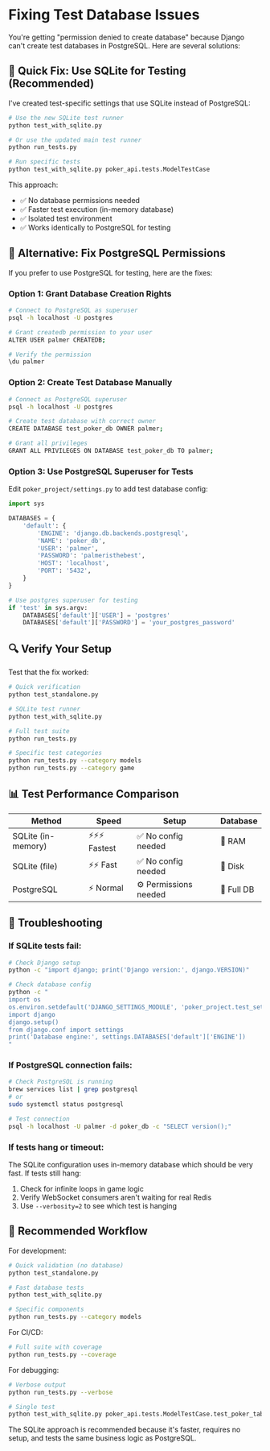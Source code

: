 # Fixing Test Database Issues

You're getting "permission denied to create database" because Django can't create test databases in PostgreSQL. Here are several solutions:

## 🚀 Quick Fix: Use SQLite for Testing (Recommended)

I've created test-specific settings that use SQLite instead of PostgreSQL:

```bash
# Use the new SQLite test runner
python test_with_sqlite.py

# Or use the updated main test runner
python run_tests.py

# Run specific tests
python test_with_sqlite.py poker_api.tests.ModelTestCase
```

This approach:
- ✅ No database permissions needed
- ✅ Faster test execution (in-memory database)
- ✅ Isolated test environment
- ✅ Works identically to PostgreSQL for testing

## 🔧 Alternative: Fix PostgreSQL Permissions

If you prefer to use PostgreSQL for testing, here are the fixes:

### Option 1: Grant Database Creation Rights

```bash
# Connect to PostgreSQL as superuser
psql -h localhost -U postgres

# Grant createdb permission to your user
ALTER USER palmer CREATEDB;

# Verify the permission
\du palmer
```

### Option 2: Create Test Database Manually

```bash
# Connect as PostgreSQL superuser
psql -h localhost -U postgres

# Create test database with correct owner
CREATE DATABASE test_poker_db OWNER palmer;

# Grant all privileges
GRANT ALL PRIVILEGES ON DATABASE test_poker_db TO palmer;
```

### Option 3: Use PostgreSQL Superuser for Tests

Edit `poker_project/settings.py` to add test database config:

```python
import sys

DATABASES = {
    'default': {
        'ENGINE': 'django.db.backends.postgresql',
        'NAME': 'poker_db',
        'USER': 'palmer',
        'PASSWORD': 'palmeristhebest',
        'HOST': 'localhost',
        'PORT': '5432',
    }
}

# Use postgres superuser for testing
if 'test' in sys.argv:
    DATABASES['default']['USER'] = 'postgres'
    DATABASES['default']['PASSWORD'] = 'your_postgres_password'
```

## 🔍 Verify Your Setup

Test that the fix worked:

```bash
# Quick verification
python test_standalone.py

# SQLite test runner  
python test_with_sqlite.py

# Full test suite
python run_tests.py

# Specific test categories
python run_tests.py --category models
python run_tests.py --category game
```

## 📊 Test Performance Comparison

| Method | Speed | Setup | Database |
|--------|-------|-------|----------|
| SQLite (in-memory) | ⚡⚡⚡ Fastest | ✅ No config needed | 🧠 RAM |
| SQLite (file) | ⚡⚡ Fast | ✅ No config needed | 💾 Disk |
| PostgreSQL | ⚡ Normal | ⚙️ Permissions needed | 🐘 Full DB |

## 🐛 Troubleshooting

### If SQLite tests fail:

```bash
# Check Django setup
python -c "import django; print('Django version:', django.VERSION)"

# Check database config
python -c "
import os
os.environ.setdefault('DJANGO_SETTINGS_MODULE', 'poker_project.test_settings')
import django
django.setup()
from django.conf import settings
print('Database engine:', settings.DATABASES['default']['ENGINE'])
"
```

### If PostgreSQL connection fails:

```bash
# Check PostgreSQL is running
brew services list | grep postgresql
# or
sudo systemctl status postgresql

# Test connection
psql -h localhost -U palmer -d poker_db -c "SELECT version();"
```

### If tests hang or timeout:

The SQLite configuration uses in-memory database which should be very fast. If tests still hang:

1. Check for infinite loops in game logic
2. Verify WebSocket consumers aren't waiting for real Redis
3. Use `--verbosity=2` to see which test is hanging

## 🎯 Recommended Workflow

For development:
```bash
# Quick validation (no database)
python test_standalone.py

# Fast database tests  
python test_with_sqlite.py

# Specific components
python run_tests.py --category models
```

For CI/CD:
```bash
# Full suite with coverage
python run_tests.py --coverage
```

For debugging:
```bash
# Verbose output
python run_tests.py --verbose

# Single test
python test_with_sqlite.py poker_api.tests.ModelTestCase.test_poker_table_creation
```

The SQLite approach is recommended because it's faster, requires no setup, and tests the same business logic as PostgreSQL.
